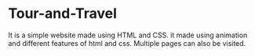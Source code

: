 # Tour-and-Travel
It is a simple website made using HTML and CSS.
it made using animation and different features of html and css. 
Multiple pages can also be visited.
